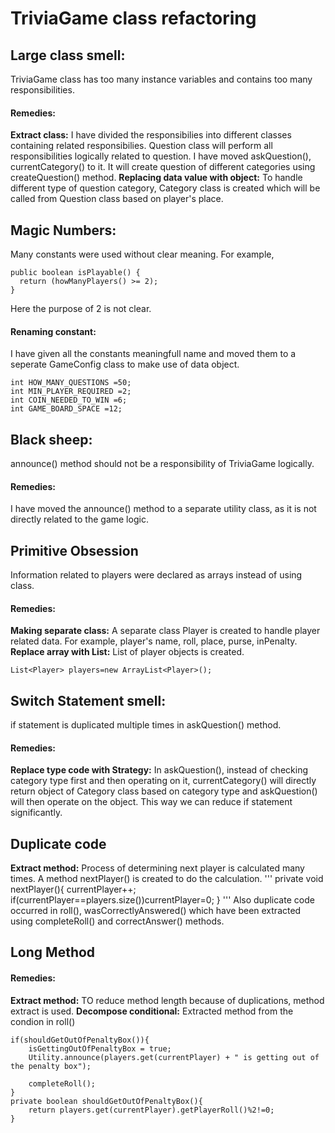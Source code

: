 # TriviaGame class refactoring
## Large class smell:
TriviaGame class has too many instance variables and contains too many responsibilities. 
#### Remedies:
**Extract class:**
I have divided the responsibilies into different classes containing related responsibilies. Question class will perform all responsibilities logically related to question. I have moved askQuestion(), currentCategory() to it. 
It will create question of different categories using createQuestion() method.
**Replacing data value with object:**
To handle different type of question category, Category class is created which will be called from Question class based on player's place.
## Magic Numbers:
Many constants were used without clear meaning. For example, 
```
public boolean isPlayable() {
  return (howManyPlayers() >= 2);
}
```
Here the purpose of 2 is not clear.
#### Renaming constant:
I have given all the constants meaningfull name and moved them to a seperate GameConfig class to make use of data object.
```
int HOW_MANY_QUESTIONS =50;
int MIN_PLAYER_REQUIRED =2;
int COIN_NEEDED_TO_WIN =6;
int GAME_BOARD_SPACE =12;
```
## Black sheep:
announce() method should not be a responsibility of TriviaGame logically.
#### Remedies:
I have moved the announce() method to a separate utility class, as it is not directly related to the game logic. 

## Primitive Obsession
Information related to players were declared as arrays instead of using class.
#### Remedies:
**Making separate class:**
A separate class Player is created to handle player related data. For example, player's name, roll, place, purse, inPenalty.
**Replace array with List:**
List of player objects is created.
```
List<Player> players=new ArrayList<Player>();
```
## Switch Statement smell:
if statement is duplicated multiple times in askQuestion() method.
#### Remedies:
**Replace type code with Strategy:**
In askQuestion(), instead of checking category type first and then operating on it, currentCategory() will directly return object of Category class based on category type and askQuestion() will then operate on the object. This way we can reduce if statement significantly. 
## Duplicate code
**Extract method:**
Process of determining next player is calculated many times. A method nextPlayer() is created to do the calculation.
'''
private void nextPlayer(){
    currentPlayer++;
    if(currentPlayer==players.size())currentPlayer=0;
}
'''
Also duplicate code occurred in roll(), wasCorrectlyAnswered() which have been extracted using completeRoll() and correctAnswer() methods.
## Long Method
#### Remedies:
**Extract method:**
TO reduce method length because of duplications, method extract is used.
**Decompose conditional:**
Extracted method from the condion in roll()
```
if(shouldGetOutOfPenaltyBox()){
    isGettingOutOfPenaltyBox = true;
    Utility.announce(players.get(currentPlayer) + " is getting out of the penalty box");

    completeRoll();
}
private boolean shouldGetOutOfPenaltyBox(){
    return players.get(currentPlayer).getPlayerRoll()%2!=0;
}
```


